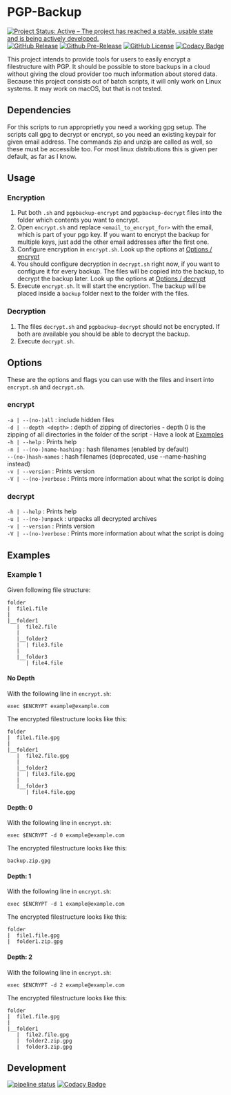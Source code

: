 # PGP-Backup

[![Project Status: Active – The project has reached a stable, usable state and is being actively developed.](http://www.repostatus.org/badges/latest/active.svg)](http://www.repostatus.org/#active)
[![GitHub Release](https://img.shields.io/github/release/NicoVIII/PGP-Backup.svg)](https://github.com/NicoVIII/PGP-Backup/releases/latest)
[![Github Pre-Release](https://img.shields.io/github/release/NicoVIII/PGP-Backup/all.svg?label=prerelease)](https://github.com/NicoVIII/PGP-Backup/releases)
[![GitHub License](https://img.shields.io/badge/license-MIT-blue.svg)](https://raw.githubusercontent.com/NicoVIII/CloudBackupEncryption/master/LICENSE.txt)
[![Codacy Badge](https://api.codacy.com/project/badge/Grade/e3e62b15d1b34e598da5aeaf3cd20817?branch=production)](https://www.codacy.com/app/NicoVIII/PGP-Backup?utm_source=github.com&amp;utm_medium=referral&amp;utm_content=NicoVIII/PGP-Backup&amp;utm_campaign=Badge_Grade)

This project intends to provide tools for users to easily encrypt a filestructure with PGP. It should be possible to store backups in a cloud without giving the cloud provider too much information about stored data.
Because this project consists out of batch scripts, it will only work on Linux systems. It may work on macOS, but that is not tested.

## Dependencies

For this scripts to run approprietly you need a working gpg setup. The scripts call gpg to decrypt or encrypt, so you need an existing keypair for given email address.
The commands zip and unzip are called as well, so these must be accessible too. For most linux distributions this is given per default, as far as I know.

## Usage

### Encryption

1.  Put both `.sh` and `pgpbackup-encrypt` and `pgpbackup-decrypt` files into the folder which contents you want to encrypt.
2.  Open `encrypt.sh` and replace `<email_to_encrypt_for>` with the email, which is part of your pgp key. If you want to encrypt the backup for multiple keys, just add the other email addresses after the first one.
3.  Configure encryption in `encrypt.sh`. Look up the options at [Options / encrypt](#encrypt)
4.  You should configure decryption in `decrypt.sh` right now, if you want to configure it for every backup. The files will be copied into the backup, to decrypt the backup later. Look up the options at [Options / decrypt](#decrypt)
5.  Execute `encrypt.sh`. It will start the encryption. The backup will be placed inside a `backup` folder next to the folder with the files.

### Decryption

1.  The files `decrypt.sh` and `pgpbackup-decrypt` should not be encrypted. If both are available you should be able to decrypt the backup.
2.  Execute `decrypt.sh`.

## Options

These are the options and flags you can use with the files and insert into `encrypt.sh` and `decrypt.sh`.

### encrypt

`-a | --(no-)all` : include hidden files  
`-d | --depth <depth>` : depth of zipping of directories - depth 0 is the zipping of all directories in the folder of the script - Have a look at [Examples](#Examples)  
`-h | --help` : Prints help  
`-n | --(no-)name-hashing` : hash filenames (enabled by default)  
`--(no-)hash-names` : hash filenames (deprecated, use --name-hashing instead)  
`-v | --version` : Prints version  
`-V | --(no-)verbose` : Prints more information about what the script is doing

### decrypt

`-h | --help` : Prints help  
`-u | --(no-)unpack` : unpacks all decrypted archives  
`-v | --version` : Prints version  
`-V | --(no-)verbose` : Prints more information about what the script is doing

## Examples

### Example 1

Given following file structure:

    folder
    |  file1.file
    |
    |__folder1
       |  file2.file
       |
       |__folder2
       |  | file3.file
       |
       |__folder3
          | file4.file

#### No Depth

With the following line in `encrypt.sh`:

    exec $ENCRYPT example@example.com

The encrypted filestructure looks like this:

    folder
    |  file1.file.gpg
    |
    |__folder1
       |  file2.file.gpg
       |
       |__folder2
       |  | file3.file.gpg
       |
       |__folder3
          | file4.file.gpg

#### Depth: 0

With the following line in `encrypt.sh`:

    exec $ENCRYPT -d 0 example@example.com

The encrypted filestructure looks like this:

    backup.zip.gpg

#### Depth: 1

With the following line in `encrypt.sh`:

    exec $ENCRYPT -d 1 example@example.com

The encrypted filestructure looks like this:

    folder
    |  file1.file.gpg
    |  folder1.zip.gpg

#### Depth: 2

With the following line in `encrypt.sh`:

    exec $ENCRYPT -d 2 example@example.com

The encrypted filestructure looks like this:

    folder
    |  file1.file.gpg
    |
    |__folder1
       |  file2.file.gpg
       |  folder2.zip.gpg
       |  folder3.zip.gpg

## Development

[![pipeline status](https://gitlab.com/NicoVIII/PGP-Backup/badges/master/pipeline.svg)](https://gitlab.com/NicoVIII/PGP-Backup/commits/master)
[![Codacy Badge](https://api.codacy.com/project/badge/Grade/e3e62b15d1b34e598da5aeaf3cd20817)](https://www.codacy.com/app/NicoVIII/PGP-Backup?utm_source=github.com&amp;utm_medium=referral&amp;utm_content=NicoVIII/PGP-Backup&amp;utm_campaign=Badge_Grade)
